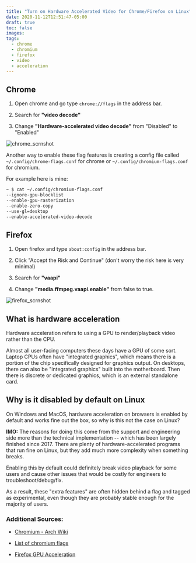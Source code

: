 ```yaml
---
title: "Turn on Hardware Accelerated Video for Chrome/Firefox on Linux"
date: 2020-11-12T12:51:47-05:00
draft: true
toc: false
images:
tags:
  - chrome
  - chromium
  - firefox
  - video
  - acceleration
---
```


## Chrome

1. Open chrome and go type `chrome://flags` in the address bar.

2. Search for **"video decode"**

3. Change **"Hardware-accelerated video decode"** from "Disabled" to "Enabled"

![chrome_scrnshot](/images/posts/browser-hardware-acceleration/chrome_ha.png)

Another way to enable these flag features is creating a config file called
`~/.config/chrome-flags.conf` for chrome or `~/.config/chromium-flags.conf`
for chromium.

For example here is mine:

```sh
~ $ cat ~/.config/chromium-flags.conf
--ignore-gpu-blocklist
--enable-gpu-rasterization
--enable-zero-copy
--use-gl=desktop
--enable-accelerated-video-decode
```

## Firefox

1. Open firefox and type `about:config` in the address bar.

2. Click "Accept the Risk and Continue" (don't worry the risk here is very minimal)

3. Search for **"vaapi"**

4. Change **"media.ffmpeg.vaapi.enable"** from false to true.

![firefox_scrnshot](/images/posts/browser-hardware-acceleration/firefox_ha.png)

## What is hardware acceleration

Hardware acceleration refers to using a GPU to render/playback video rather
than the CPU.

Almost all user-facing computers these days have a GPU of some sort.
Laptop CPUs often have "integrated graphics", which means there is a portion
of the chip specifically designed for graphics output.
On desktops, there can also be "integrated graphics" built into the motherboard.
Then there is discrete or dedicated graphics, which is an external standalone card.

## Why is it disabled by default on Linux

On Windows and MacOS, hardware acceleration on browsers is enabled by default
and works fine out the box, so why is this not the case on Linux?

**IMO:** The reasons for doing this come from the support and engineering side
more than the technical implementation -- which has been largely finished
since 2017. There are plenty of hardware-accelerated programs that run fine on
Linux, but they add much more complexity when something breaks.

Enabling this by default could definitely break video playback for some users
and cause other issues that would be costly for engineers to troubleshoot/debug/fix.

As a result, these "extra features" are often hidden behind a flag and tagged as
experimental, even though they are probably stable enough for the majority
of users.

### Additional Sources:

- [Chromium - Arch Wiki](https://wiki.archlinux.org/index.php/Chromium#Force_GPU_acceleration)

- [List of chromium flags](https://peter.sh/experiments/chromium-command-line-switches/)

- [Firefox GPU Acceleration](https://www.omgubuntu.co.uk/2020/08/firefox-80-release-linux-gpu-acceleration)
